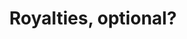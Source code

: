 ---
posted: true
guid: "D018FE07-6136-4B65-B3A5-4C4F0A740E2D"
title: "Royalties, optional?"
description: "What happens when the transfer of ownership is tied to the payment of royalties? Tune in as we dive into NFT royalties and the different ways they can be enforced on-chain and off-chain."
pubDate: "Tue, 16 Aug 2022 18:00:00 -0500"
itunes-explicit: "no"
itunes-episode: 37
itunes-episodeType: full

# More info
youtube-full: https://youtu.be/m7tCoR9bEhY
discussion: https://twitter.com/fulldecent/status/1559627176789639168

# Timeline
timeline:
  - seconds: 0
    title: Intro
  - seconds: 62
    title: Beeple's hot note on royalties
  - seconds: 340
    title: ERC-721 -- require payment to SELL an NFT
  - seconds: 441
    title: IRL all transactions are already private
  - seconds: 530
    title: Are auction prices actually public?
  - seconds: 753
    title: Two ways enforce royalties on-chain
  - seconds: 768
    title: Sell no taksies-backsies
  - seconds: 788
    title: Sell large enough increment
  - seconds: 933
    title: Managing at the token contract level
  - seconds: 871
    title: Off-chain enforcement
  - seconds: 896
    title: These are encumberences
  - seconds: 947
    title: HOAs and NFTs
  - seconds: 1038
    title: Are NFTs owned or really licensed?


# File information
enclosure-url: "https://media.phor.net/csh/2022-08-16-episode-37.m4a"
enclosure-length: 
enclosure-type: "audio/x-m4a"
itunes-duration: 

# CSH information
badges: []
---